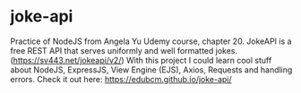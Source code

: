 # joke-api
Practice of NodeJS from Angela Yu Udemy course, chapter 20.
JokeAPI is a free REST API that serves uniformly and well formatted jokes. (https://sv443.net/jokeapi/v2/)
With this project I could learn cool stuff about NodeJS, ExpressJS, View Engine (EJS), Axios, Requests and handling errors.
Check it out here: https://edubcm.github.io/joke-api/
